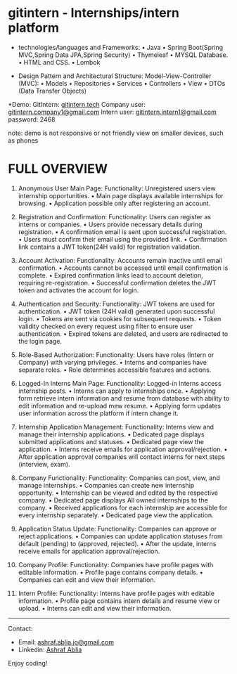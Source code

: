 # gitintern - Internships/intern platform 

* technologies/languages and Frameworks:
• Java
• Spring Boot(Spring MVC,Spring Data JPA,Spring Security)
• Thymeleaf
• MYSQL Database.
• HTML and CSS.
• Lombok


* Design Pattern and Architectural Structure:
Model-View-Controller (MVC):
• Models
• Repositories
• Services 
• Controllers
• View
• DTOs (Data Transfer Objects)

*Demo:
GitIntern: [gitintern.tech](https://gitintern.tech/)
Company user: gitintern.company1@gmail.com
Intern user:  gitintern.intern1@gmail.com
password: 2468 

note: demo is not responsive or not friendly view on smaller devices, such as phones


# FULL OVERVIEW
1. Anonymous User Main Page:
Functionality: Unregistered users view internship opportunities.
• Main page displays available internships for browsing.
• Application possible only after registering an account.

2. Registration and Confirmation:
Functionality: Users can register as interns or companies.
• Users provide necessary details during registration.
• A confirmation email is sent upon successful registration.
• Users must confirm their email using the provided link.
• Confirmation link contains a JWT token(24H vaild) for registration validation.

3. Account Activation:
Functionality: Accounts remain inactive until email confirmation.
• Accounts cannot be accessed until email confirmation is complete.
• Expired confirmation links lead to account deletion, requiring re-registration.
• Successful confirmation deletes the JWT token and activates the account for login.

4. Authentication and Security:
Functionality: JWT tokens are used for authentication.
• JWT token (24H valid) generated upon successful login.
• Tokens are sent via cookies for subsequent requests.
• Token validity checked on every request using filter to ensure user authentication.
• Expired tokens are deleted, and users are redirected to the login page.

5. Role-Based Authorization:
Functionality: Users have roles (Intern or Company) with varying privileges.
• Interns and companies have separate roles.
• Role determines accessible features and actions.

6. Logged-In Interns Main Page:
Functionality: Logged-in Interns access internship posts.
• Interns can apply to internships once.
• Applying form retrieve intern information and resume from database with ability 
to edit information and re-upload mew resume.
• Applying form updates user information across the platform if intern change it.

7. Internship Application Management:
Functionality: Interns view and manage their internship applications.
• Dedicated page displays submitted applications and statuses.
• Dedicated page view the application.
• Interns receive emails for application approval/rejection.
• After application approval companies will contact interns for next steps (interview,
exam).

8. Company Functionality:
Functionality: Companies can post, view, and manage internships.
• Companies can create new internship opportunity.
• Internship can be viewed and edited by the respective company.
• Dedicated page displays All owned internships to the company.
• Received applications for each internship are accessible for every internship 
separately.
• Dedicated page view the application.

9. Application Status Update:
Functionality: Companies can approve or reject applications.
• Companies can update application statuses from default (pending) to (approved, 
rejected).
• After the update, interns receive emails for application approval/rejection.

10. Company Profile:
Functionality: Companies have profile pages with editable information.
• Profile page contains company details.
• Companies can edit and view their information.

10. Intern Profile:
Functionality: Interns have profile pages with editable information.
• Profile page contains intern details and resume view or upload.
• Interns can edit and view their information.

-----------------------------------------------------------------------------------
Contact:
- Email: ashraf.ablia.jo@gmail.com
- Linkedin: [Ashraf Ablia](https://www.linkedin.com/in/ashraf-ablia/)

Enjoy coding!


